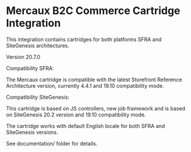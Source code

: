 # Mercaux B2C Commerce Cartridge Integration
This integration contains cartridges for both platforms SFRA and
SiteGenesis architectures. 

Version 20.7.0

Compatibility SFRA:

The Mercaux cartridge is compatible with the latest Storefront Reference Architecture version, 
currently 4.4.1 and 19.10 compatibility mode.

Compatibility SiteGenesis:

This cartridge is based on JS controllers, new job framework and is based on SiteGenesis 20.2 version and 19.10 compatibility mode.


The cartridge works with default English locale for both SFRA and SiteGenesis versions.

See documentation/ folder for details.
